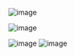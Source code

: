 ![image](https://github.com/user-attachments/assets/3b718dbf-1b85-40d7-9d81-5fbf9089eae0)


![image](https://github.com/user-attachments/assets/f2c0a0a2-42ce-4769-98b6-5f9fa4b37856)

 
![image](https://github.com/user-attachments/assets/8ca93981-a208-4aa8-80bc-3abc23d32a68)
![image](https://github.com/user-attachments/assets/cc3496b6-5917-40dc-89f3-4ab994e892de)
